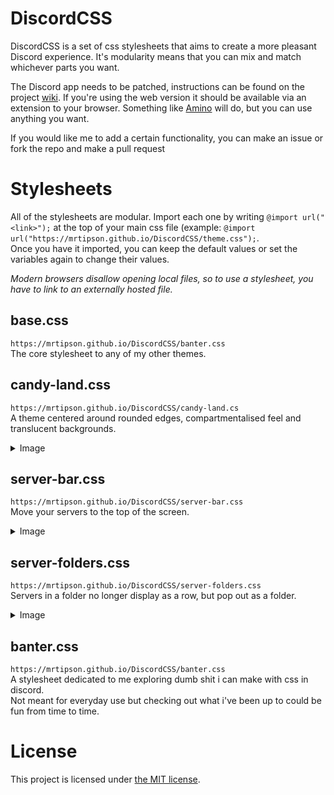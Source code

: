 # DiscordCSS

DiscordCSS is a set of css stylesheets that aims to create a more pleasant Discord experience.
It's modularity means that you can mix and match whichever parts you want.

The Discord app needs to be patched, instructions can be found on the project [wiki](https://github.com/MrTipson/DiscordCSS/wiki).
If you're using the web version it should be available via an extension to your browser. Something like [Amino](https://chrome.google.com/webstore/detail/amino-live-css-editor/pbcpfbcibpcbfbmddogfhcijfpboeaaf) will do, but you can use anything you 
want.

If you would like me to add a certain functionality, you can make an issue or fork the repo and make a pull request

# Stylesheets
All of the stylesheets are modular. Import each one by writing `@import url("<link>");` at the top of your main css file (example: `@import url("https://mrtipson.github.io/DiscordCSS/theme.css");`.\
Once you have it imported, you can keep the default values or set the variables again to change their values.

*Modern browsers disallow opening local files, so to use a stylesheet, you have to link to an externally hosted file.*

## base.css
`https://mrtipson.github.io/DiscordCSS/banter.css`\
The core stylesheet to any of my other themes.

## candy-land.css
`https://mrtipson.github.io/DiscordCSS/candy-land.cs`\
A theme centered around rounded edges, compartmentalised feel and translucent backgrounds.
<details>
 <summary>Image</summary>
 
 ![Candyland](https://i.imgur.com/fT6Eomk.png)
 (the screenshot is from the premade stylesheet for the theme - things dont look well with default values)
</details>

## server-bar.css
`https://mrtipson.github.io/DiscordCSS/server-bar.css`\
Move your servers to the top of the screen.
<details>
 <summary>Image</summary>
 
 ![Server-bar](https://i.imgur.com/5e3Hqee.png)
</details>

## server-folders.css
`https://mrtipson.github.io/DiscordCSS/server-folders.css`\
Servers in a folder no longer display as a row, but pop out as a folder.
<details>
 <summary>Image</summary>
 
 ![Server folders](https://i.imgur.com/OFLLMwL.png)
 ![Server folders - with server bar](https://i.imgur.com/F4xdPX9.png)
</details>

## banter.css
`https://mrtipson.github.io/DiscordCSS/banter.css`\
A stylesheet dedicated to me exploring dumb shit i can make with css in discord.\
Not meant for everyday use but checking out what i've been up to could be fun from time to time.

# License

This project is licensed under [the MIT license](https://github.com/MrTipson/DiscordCSS/blob/HEAD/LICENSE).
